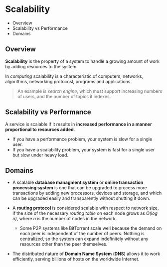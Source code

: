 # Scalability

* Overview
* Scalability vs Performance
* Domains

## Overview

**Scalability** is the property of a system to handle a growing amount of work by adding resources to the system.

In *computing* scalability is a characteristic of computers, networks, algorithms, networking protocosl, programs and applications.

> An example is *search engine*, which must support increasing numbers of users, and the number of topics it indexes.

## Scalability vs Performance

A service is scalable if it results in **increased performance in a manner proportional to resources added**.

* If you have a performance problem, your system is slow for a single user.
* If you have a scalability problem, your system is fast for a single user but slow under heavy load.

## Domains

* A scalable **database managment system** or **online transaction processing system** is one that can be upgraded to process more transactions by adding new processors, devices and storage, and which can be upgraded easily and transparently without shutting it down.

* A **routing protocol** is considered scalable with respect to network size, if the size of the necessary *routing table* on each node grows as *O(log n)*, where *n* is the number of nodes in the network.
  * Some P2P systems like BitTorrent scale well because the demand on each peer is independent of the number of peers. Nothing is centralized, so the system can expand indefinitely without any resources other than the peer themselves.

* The distributed nature of **Domain Name System** (**DNS**) allows it to work efficiently, serving billions of hosts on the worldwide Internet.
